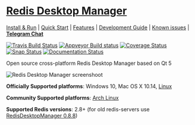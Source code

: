 # [Redis Desktop Manager](http://redisdesktop.com "Redis Desktop Manager Offical Site")

[Install & Run](http://docs.redisdesktop.com/en/latest/install/) | 
[Quick Start](http://docs.redisdesktop.com/en/latest/quick-start/) |
[Features](http://docs.redisdesktop.com/en/latest/features/) |
[Development Guide](http://docs.redisdesktop.com/en/latest/development/) |
[Known issues](http://docs.redisdesktop.com/en/latest/known-issues/) |
[**Telegram Chat**](https://t.me/RedisDesktopManager)

[![Travis Build Status](https://travis-ci.org/uglide/RedisDesktopManager.svg?branch=0.9)](https://travis-ci.org/uglide/RedisDesktopManager) 
[![Appveyor Build status](https://ci.appveyor.com/api/projects/status/3pwtjfl9yioyom9t?svg=true)](https://ci.appveyor.com/project/uglide/redisdesktopmanager/branch/0.9)
[![Coverage Status](https://coveralls.io/repos/uglide/RedisDesktopManager/badge.svg?branch=0.9)](https://coveralls.io/r/uglide/RedisDesktopManager?branch=0.9)
[![Snap Status](https://build.snapcraft.io/badge/RedisDesktop/redisdesktopmanager-snap.svg)](https://build.snapcraft.io/user/RedisDesktop/redisdesktopmanager-snap)
[![Documentation Status](https://readthedocs.org/projects/redisdesktopmanager/badge/?version=latest)](http://docs.redisdesktop.com/en/latest/?badge=latest)

Open source cross-platform Redis Desktop Manager based on Qt 5

![Redis Desktop Manager screenshoot](http://redisdesktop.com/static/img/features/all.png?v2)

**Officially Supported platforms**: Windows 10, Mac OS X 10.14, [Linux](https://snapcraft.io/redis-desktop-manager)

**Community Supported platforms**: [Arch Linux](https://aur.archlinux.org/packages/redis-desktop-manager/)

**Supported Redis versions**: 2.8+ (for old redis-servers use [RedisDesktopManager 0.8.8](https://github.com/uglide/RedisDesktopManager/releases/tag/0.8.8))
